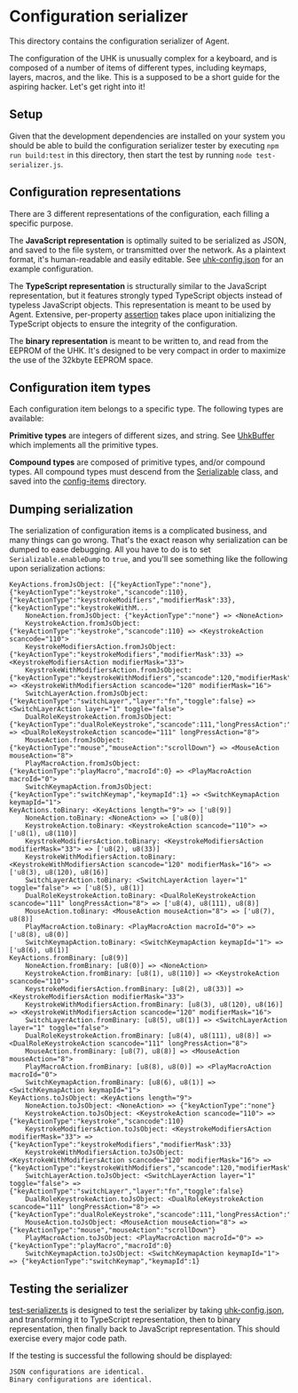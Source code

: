 # Configuration serializer

This directory contains the configuration serializer of Agent.

The configuration of the UHK is unusually complex for a keyboard, and is composed of a number of items of different types, including keymaps, layers, macros, and the like. This is a supposed to be a short guide for the aspiring hacker. Let's get right into it!

## Setup

Given that the development dependencies are installed on your system you should be able to build the configuration serializer tester by executing `npm run build:test` in this directory, then start the test by running `node test-serializer.js`.

## Configuration representations

There are 3 different representations of the configuration, each filling a specific purpose.

The **JavaScript representation** is optimally suited to be serialized as JSON, and saved to the file system, or transmitted over the network. As a plaintext format, it's human-readable and easily editable. See [uhk-config.json](uhk-config.json) for an example configuration.

The **TypeScript representation** is structurally similar to the JavaScript representation, but it features strongly typed TypeScript objects instead of typeless JavaScript objects. This representation is meant to be used by Agent. Extensive, per-property [assertion](assert.ts) takes place upon initializing the TypeScript objects to ensure the integrity of the configuration.

The **binary representation** is meant to be written to, and read from the EEPROM of the UHK. It's designed to be very compact in order to maximize the use of the 32kbyte EEPROM space.

## Configuration item types

Each configuration item belongs to a specific type. The following types are available:

**Primitive types** are integers of different sizes, and string. See [UhkBuffer](UhkBuffer.ts) which implements all the primitive types.

**Compound types** are composed of primitive types, and/or compound types. All compound types must descend from the [Serializable](Serializable.ts) class, and saved into the [config-items](config-items) directory.

## Dumping serialization

The serialization of configuration items is a complicated business, and many things can go wrong. That's the exact reason why serialization can be dumped to ease debugging. All you have to do is to set `Serializable.enableDump` to `true`, and you'll see something like the following upon serialization actions:

```
KeyActions.fromJsObject: [{"keyActionType":"none"},{"keyActionType":"keystroke","scancode":110},{"keyActionType":"keystrokeModifiers","modifierMask":33},{"keyActionType":"keystrokeWithM...
    NoneAction.fromJsObject: {"keyActionType":"none"} => <NoneAction>
    KeystrokeAction.fromJsObject: {"keyActionType":"keystroke","scancode":110} => <KeystrokeAction scancode="110">
    KeystrokeModifiersAction.fromJsObject: {"keyActionType":"keystrokeModifiers","modifierMask":33} => <KeystrokeModifiersAction modifierMask="33">
    KeystrokeWithModifiersAction.fromJsObject: {"keyActionType":"keystrokeWithModifiers","scancode":120,"modifierMask":16} => <KeystrokeWithModifiersAction scancode="120" modifierMask="16">
    SwitchLayerAction.fromJsObject: {"keyActionType":"switchLayer","layer":"fn","toggle":false} => <SwitchLayerAction layer="1" toggle="false">
    DualRoleKeystrokeAction.fromJsObject: {"keyActionType":"dualRoleKeystroke","scancode":111,"longPressAction":"mod"} => <DualRoleKeystrokeAction scancode="111" longPressAction="8">
    MouseAction.fromJsObject: {"keyActionType":"mouse","mouseAction":"scrollDown"} => <MouseAction mouseAction="8">
    PlayMacroAction.fromJsObject: {"keyActionType":"playMacro","macroId":0} => <PlayMacroAction macroId="0">
    SwitchKeymapAction.fromJsObject: {"keyActionType":"switchKeymap","keymapId":1} => <SwitchKeymapAction keymapId="1">
KeyActions.toBinary: <KeyActions length="9"> => ['u8(9)]
    NoneAction.toBinary: <NoneAction> => ['u8(0)]
    KeystrokeAction.toBinary: <KeystrokeAction scancode="110"> => ['u8(1), u8(110)]
    KeystrokeModifiersAction.toBinary: <KeystrokeModifiersAction modifierMask="33"> => ['u8(2), u8(33)]
    KeystrokeWithModifiersAction.toBinary: <KeystrokeWithModifiersAction scancode="120" modifierMask="16"> => ['u8(3), u8(120), u8(16)]
    SwitchLayerAction.toBinary: <SwitchLayerAction layer="1" toggle="false"> => ['u8(5), u8(1)]
    DualRoleKeystrokeAction.toBinary: <DualRoleKeystrokeAction scancode="111" longPressAction="8"> => ['u8(4), u8(111), u8(8)]
    MouseAction.toBinary: <MouseAction mouseAction="8"> => ['u8(7), u8(8)]
    PlayMacroAction.toBinary: <PlayMacroAction macroId="0"> => ['u8(8), u8(0)]
    SwitchKeymapAction.toBinary: <SwitchKeymapAction keymapId="1"> => ['u8(6), u8(1)]
KeyActions.fromBinary: [u8(9)]
    NoneAction.fromBinary: [u8(0)] => <NoneAction>
    KeystrokeAction.fromBinary: [u8(1), u8(110)] => <KeystrokeAction scancode="110">
    KeystrokeModifiersAction.fromBinary: [u8(2), u8(33)] => <KeystrokeModifiersAction modifierMask="33">
    KeystrokeWithModifiersAction.fromBinary: [u8(3), u8(120), u8(16)] => <KeystrokeWithModifiersAction scancode="120" modifierMask="16">
    SwitchLayerAction.fromBinary: [u8(5), u8(1)] => <SwitchLayerAction layer="1" toggle="false">
    DualRoleKeystrokeAction.fromBinary: [u8(4), u8(111), u8(8)] => <DualRoleKeystrokeAction scancode="111" longPressAction="8">
    MouseAction.fromBinary: [u8(7), u8(8)] => <MouseAction mouseAction="8">
    PlayMacroAction.fromBinary: [u8(8), u8(0)] => <PlayMacroAction macroId="0">
    SwitchKeymapAction.fromBinary: [u8(6), u8(1)] => <SwitchKeymapAction keymapId="1">
KeyActions.toJsObject: <KeyActions length="9">
    NoneAction.toJsObject: <NoneAction> => {"keyActionType":"none"}
    KeystrokeAction.toJsObject: <KeystrokeAction scancode="110"> => {"keyActionType":"keystroke","scancode":110}
    KeystrokeModifiersAction.toJsObject: <KeystrokeModifiersAction modifierMask="33"> => {"keyActionType":"keystrokeModifiers","modifierMask":33}
    KeystrokeWithModifiersAction.toJsObject: <KeystrokeWithModifiersAction scancode="120" modifierMask="16"> => {"keyActionType":"keystrokeWithModifiers","scancode":120,"modifierMask":16}
    SwitchLayerAction.toJsObject: <SwitchLayerAction layer="1" toggle="false"> => {"keyActionType":"switchLayer","layer":"fn","toggle":false}
    DualRoleKeystrokeAction.toJsObject: <DualRoleKeystrokeAction scancode="111" longPressAction="8"> => {"keyActionType":"dualRoleKeystroke","scancode":111,"longPressAction":"mod"}
    MouseAction.toJsObject: <MouseAction mouseAction="8"> => {"keyActionType":"mouse","mouseAction":"scrollDown"}
    PlayMacroAction.toJsObject: <PlayMacroAction macroId="0"> => {"keyActionType":"playMacro","macroId":0}
    SwitchKeymapAction.toJsObject: <SwitchKeymapAction keymapId="1"> => {"keyActionType":"switchKeymap","keymapId":1}
```

## Testing the serializer

[test-serializer.ts](test-serializer.ts) is designed to test the serializer by taking [uhk-config.json](uhk-config.json), and transforming it to TypeScript representation, then to binary representation, then finally back to JavaScript representation. This should exercise every major code path.

If the testing is successful the following should be displayed:

```
JSON configurations are identical.
Binary configurations are identical.
```
